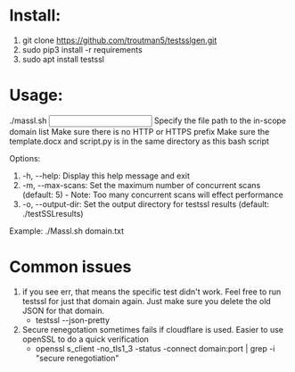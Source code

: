 # Install:
1. git clone https://github.com/troutman5/testsslgen.git
2. sudo pip3 install -r requirements
3. sudo apt install testssl

# Usage:
  ./massl.sh <options> <input file>
  Specify the file path to the in-scope domain list
  Make sure there is no HTTP or HTTPS prefix
  Make sure the template.docx and script.py is in the same directory as this bash script

Options:
  1. -h, --help:         Display this help message and exit
  2. -m, --max-scans:    Set the maximum number of concurrent scans (default: 5)
    - Note: Too many concurrent scans will effect performance
  3. -o, --output-dir:   Set the output directory for testssl results (default: ./testSSLresults)

Example:
  ./Massl.sh domain.txt

# Common issues
  1. if you see err, that means the specific test didn't work. Feel free to run testssl for just that domain again. Just make sure you delete the old JSON for that domain.
      -  testssl --json-pretty <domain>
  2. Secure renegotation sometimes fails if cloudflare is used. Easier to use openSSL to do a quick verification
      -  openssl s_client -no_tls1_3 -status -connect domain:port | grep -i "secure renegotiation"
  
  
